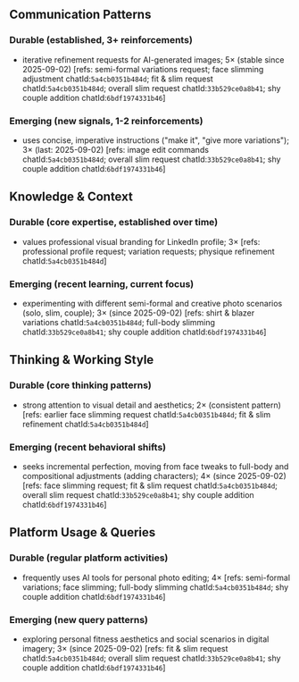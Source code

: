 ## Communication Patterns
### Durable (established, 3+ reinforcements)
- iterative refinement requests for AI-generated images; 5× (stable since 2025-09-02) [refs: semi-formal variations request; face slimming adjustment chatId:`5a4cb0351b484d`; fit & slim request chatId:`5a4cb0351b484d`; overall slim request chatId:`33b529ce0a8b41`; shy couple addition chatId:`6bdf1974331b46`]

### Emerging (new signals, 1-2 reinforcements)
- uses concise, imperative instructions ("make it", "give more variations"); 3× (last: 2025-09-02) [refs: image edit commands chatId:`5a4cb0351b484d`; overall slim request chatId:`33b529ce0a8b41`; shy couple addition chatId:`6bdf1974331b46`]

## Knowledge & Context
### Durable (core expertise, established over time)
- values professional visual branding for LinkedIn profile; 3× [refs: professional profile request; variation requests; physique refinement chatId:`5a4cb0351b484d`]

### Emerging (recent learning, current focus)
- experimenting with different semi-formal and creative photo scenarios (solo, slim, couple); 3× (since 2025-09-02) [refs: shirt & blazer variations chatId:`5a4cb0351b484d`; full-body slimming chatId:`33b529ce0a8b41`; shy couple addition chatId:`6bdf1974331b46`]

## Thinking & Working Style
### Durable (core thinking patterns)
- strong attention to visual detail and aesthetics; 2× (consistent pattern) [refs: earlier face slimming request chatId:`5a4cb0351b484d`; fit & slim refinement chatId:`5a4cb0351b484d`]

### Emerging (recent behavioral shifts)
- seeks incremental perfection, moving from face tweaks to full-body and compositional adjustments (adding characters); 4× (since 2025-09-02) [refs: face slimming request; fit & slim request chatId:`5a4cb0351b484d`; overall slim request chatId:`33b529ce0a8b41`; shy couple addition chatId:`6bdf1974331b46`]

## Platform Usage & Queries
### Durable (regular platform activities)
- frequently uses AI tools for personal photo editing; 4× [refs: semi-formal variations; face slimming; full-body slimming chatId:`5a4cb0351b484d`; shy couple addition chatId:`6bdf1974331b46`]

### Emerging (new query patterns)
- exploring personal fitness aesthetics and social scenarios in digital imagery; 3× (since 2025-09-02) [refs: fit & slim request chatId:`5a4cb0351b484d`; overall slim request chatId:`33b529ce0a8b41`; shy couple addition chatId:`6bdf1974331b46`]